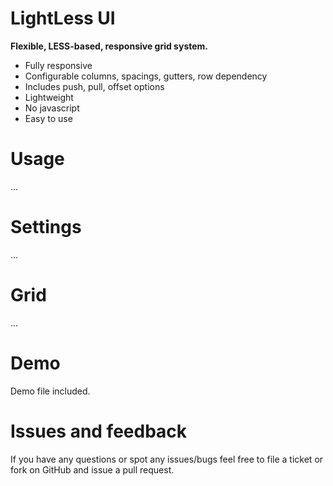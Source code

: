 # LightLess UI

**Flexible, LESS-based, responsive grid system.**

* Fully responsive
* Configurable columns, spacings, gutters, row dependency
* Includes push, pull, offset options
* Lightweight
* No javascript 
* Easy to use

# Usage
...

# Settings
...

# Grid
...

# Demo

Demo file included.

# Issues and feedback
If you have any questions or spot any issues/bugs feel free to file a ticket or fork on GitHub and issue a pull request.
